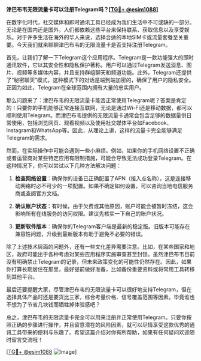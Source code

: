 **津巴布韦无限流量卡可以注册Telegram吗？[[TG💪+ @esim1088](https://t.me/s/esim1088)]**

在数字化时代，社交媒体和即时通讯工具已经成为我们生活中不可或缺的一部分。无论是在国内还是国外，人们都依赖这些平台来保持联系、获取信息以及享受娱乐。对于许多生活在海外的华人来说，选择合适的本地SIM卡或流量套餐至关重要。今天我们就来聊聊津巴布韦的无限流量卡是否支持注册Telegram。

首先，让我们了解一下Telegram这个应用程序。Telegram是一款功能强大的即时通讯软件，它以其安全性和隐私保护著称。用户可以通过Telegram发送消息、图片、视频等多媒体内容，并且支持群组聊天和频道功能。此外，Telegram还提供了“秘密聊天”模式，这种模式下的对话是端到端加密的，确保了用户的隐私安全。正因为如此，Telegram在全球范围内拥有大量的忠实用户。

那么问题来了：津巴布韦的无限流量卡能否正常使用Telegram呢？答案是肯定的！只要你的手机能够正常连接互联网，无论是通过Wi-Fi还是移动数据，都可以顺利使用Telegram。而津巴布韦提供的无限流量卡通常会包含足够的数据量供日常使用，包括浏览网页、观看视频以及使用社交媒体平台如Facebook、Instagram和WhatsApp等。因此，从理论上讲，这样的流量卡完全能够满足Telegram的需求。

然而，在实际操作中可能会遇到一些小麻烦。例如，如果你的手机网络设置不正确或者运营商对某些特定应用有限制措施，可能会导致无法成功登录Telegram。在这种情况下，你可以尝试以下几种方法解决问题：

1. **检查网络设置**：确保你的设备已正确配置了APN（接入点名称），这是连接移动网络时必不可少的一项配置。如果不确定如何设置，可以咨询当地电信服务商或查阅官方文档。
   
2. **确认账户状态**：有时候，由于欠费或其他原因，账户可能会被暂时冻结，这会影响所有在线服务的访问权限。建议先核实一下自己的账户状况。
   
3. **更新软件版本**：确保你的Telegram客户端是最新的稳定版。旧版本可能存在兼容性问题，升级到最新版本有助于避免不必要的错误。

除了上述技术层面的问题外，还有一些文化差异需要注意。比如，在某些国家和地区，政府可能出于各种考虑对某些应用程序实施审查甚至封锁。虽然津巴布韦目前没有明确禁止Telegram的记录，但未来政策变化的可能性仍然存在。因此，如果你打算长期居住在那里，最好提前做好准备，比如备份重要资料或将常用工具转移到其他平台。

最后还要提醒大家，尽管津巴布韦的无限流量卡可以很好地支持Telegram，但在选择具体产品时还是要货比三家，综合考量价格、信号覆盖范围等因素。毕竟谁也不想为了节省几块钱而牺牲掉体验感吧？

总之，津巴布韦的无限流量卡完全可以用来注册并正常使用Telegram。只要你按照正确的步骤进行操作，并且留意潜在的风险因素，就可以尽情享受这款优秀的通讯工具带来的便利与乐趣了。希望这篇介绍对你有所帮助，如果有任何疑问欢迎随时留言交流哦！

[[TG💪+ @esim1088](https://t.me/s/esim1088) ![Image](https://i.postimg.cc/4NQfJmqS/Snipaste-2025-05-13-00-14-12.png)]